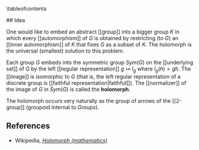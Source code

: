 
\tableofcontents

## Idea

One would like to embed an abstract [[group]] into a bigger group $K$ in which every [[automorphism]] of $G$ is obtained by restricting (to $G$) an [[inner automorphism]] of $K$ that fixes $G$ as a subset of $K$.  The holomorph is the universal (smallest) solution to this problem.

Each group $G$ embeds into the symmetric group $Sym(G)$ on the [[underlying set]] of $G$ by the left [[regular representation]] $g\mapsto l_g$ where $l_g(h) = g h$. The [[image]] is isomorphic to $G$ (that is, the left regular representation of a discrete group is [[faithful representation|faithful]]). The [[normalizer]] of the image of $G$ in $Sym(G)$ is called the __holomorph__.

The holomorph occurs very naturally as the group of arrows of the [[2-group]] (groupoid internal to $Groups$).

## References

* Wikipedia, *<a href="https://en.wikipedia.org/wiki/Holomorph_(mathematics)">Holomorph (mathematics)</a>*